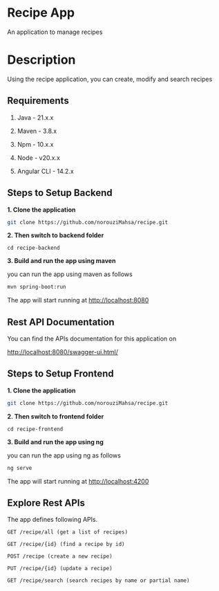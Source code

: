 # Recipe App

An application to manage recipes

# Description

Using the recipe application, you can create, modify and search recipes

## Requirements

1. Java - 21.x.x

2. Maven - 3.8.x

3. Npm - 10.x.x

4. Node - v20.x.x

5. Angular CLI - 14.2.x

## Steps to Setup Backend

**1. Clone the application**

```bash
git clone https://github.com/norouziMahsa/recipe.git
```

**2. Then switch to backend folder**

``` cd recipe-backend ```

**3. Build and run the app using maven**

you can run the app using maven as follows

```bash
mvn spring-boot:run
```

The app will start running at <http://localhost:8080>

## Rest API Documentation

You can find the APIs documentation for this application on

<http://localhost:8080/swagger-ui.html/>

## Steps to Setup Frontend

**1. Clone the application**

```bash
git clone https://github.com/norouziMahsa/recipe.git
```

**2. Then switch to frontend folder**

``` cd recipe-frontend ```

**3. Build and run the app using ng**

you can run the app using ng as follows

```bash
ng serve
```
The app will start running at <http://localhost:4200>


## Explore Rest APIs

The app defines following APIs.

    GET /recipe/all (get a list of recipes)
    
    GET /recipe/{id} (find a recipe by id)

    POST /recipe (create a new recipe)
    
    PUT /recipe/{id} (update a recipe)

    GET /recipe/search (search recipes by name or partial name)
